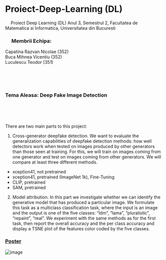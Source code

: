 # Proiect-Deep-Learning (DL)
&emsp; Proiect Deep Learning (DL) Anul 3, Semestrul 2, Facultatea de Matematica si Informatica, Universitatea din Bucuresti

### &emsp; Membrii Echipa: <br/>
Capatina Razvan Nicolae ($352$) <br/>
Buca Mihnea Vicentiu ($352$) <br/>
Luculescu Teodor ($351$) <br/>

<br/>
<br/>
<br/>

### Tema Aleasa: Deep Fake Image Detection <br/>

<br/>
<br/>
<br/>

There are two main parts to this project:
1) Cross-generator deepfake detection. We want to evaluate the generalization capabilities of deepfake detection methods: how well detectors work when tested on images produced by other generators than those seen at training. For this, we will train on images coming from one generator and test on images coming from other generators. We will compare at least three different methods.
- xception41, not pretrained
- xception41, pretrained (ImageNet 1k), Fine-Tuning
- CLIP, pretrained
- SAM, pretrained

2) Model attribution. In this part we investigate whether we can identify the generative model that has produced a particular image. We formulate this task as a multiclass classification task, where the input is an image and the output is one of the five classes: “ldm”, “lama”, “pluralistic”, “repaint”, “real”. We experiment with the same methods as for the first task, then report the overall accuracy and the per class accuracy and display a TSNE plot of the features color coded by the five classes.

### [Poster](https://www.overleaf.com/project/new/template/34882?id=991907223&latexEngine=lualatex&mainFile=poster.tex&templateName=Unofficial+Poster+Template+for+University+of+Oxford&texImage=texlive-full%3A2023.1)

![image](https://github.com/user-attachments/assets/f21963f5-301c-49e2-85d8-9acada101f83)
